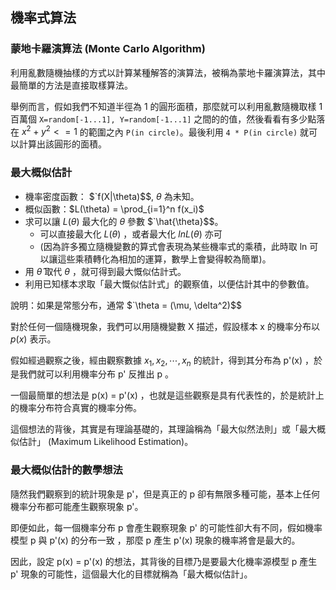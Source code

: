 ## 機率式算法

### 蒙地卡羅演算法 (Monte Carlo Algorithm)

利用亂數隨機抽樣的方式以計算某種解答的演算法，被稱為蒙地卡羅演算法，其中最簡單的方法是直接取樣算法。

舉例而言，假如我們不知道半徑為 1 的圓形面積，那麼就可以利用亂數隨機取樣 1百萬個 `X=random[-1...1], Y=random[-1...1]` 之間的的值，然後看看有多少點落在 $`x^2 + y^2 <=1`$ 的範圍之內 `P(in circle)`。最後利用 `4 * P(in circle)` 就可以計算出該圓形的面積。

### 最大概似估計

* 機率密度函數： $`f(X|\theta)$$, $`\theta`$ 為未知。
* 概似函數：$`L(\theta) = \prod_{i=1}^n f(x_i)`$
* 求可以讓 $`L(\theta)`$ 最大化的 $`\theta`$ 參數 $`\hat{\theta}$$。
	* 可以直接最大化 $`L(\theta)`$ ，或者最大化 $`ln L(\theta)`$ 亦可 
	* (因為許多獨立隨機變數的算式會表現為某些機率式的乘積，此時取 ln 可以讓這些乘積轉化為相加的運算，數學上會變得較為簡單)。
* 用 $`\hat{\theta}`$ 取代 $`\theta`$ ，就可得到最大慨似估計式。
* 利用已知樣本求取「最大慨似估計式」的觀察值，以便估計其中的參數值。

說明：如果是常態分布，通常 $`\theta = (\mu, \delta^2)$$

對於任何一個隨機現象，我們可以用隨機變數 X 描述，假設樣本 x 的機率分布以 $`p(x)`$ 表示。

假如經過觀察之後，經由觀察數據 $`x_1,x_2,\cdots,x_n`$ 的統計，得到其分布為 p'(x) ，於是我們就可以利用機率分布 p' 反推出 p 。

一個最簡單的想法是 p(x) = p'(x) ，也就是這些觀察是具有代表性的，於是統計上的機率分布符合真實的機率分佈。

這個想法的背後，其實是有理論基礎的，其理論稱為「最大似然法則」或「最大概似估計」 (Maximum Likelihood Estimation)。

### 最大概似估計的數學想法

隨然我們觀察到的統計現象是 p'，但是真正的 p 卻有無限多種可能，基本上任何機率分布都可能產生觀察現象 p'。

即便如此，每一個機率分布 p 會產生觀察現象 p' 的可能性卻大有不同，假如機率模型 p 與 p'(x) 的分布一致 ，那麼 p 產生 p'(x) 現象的機率將會是最大的。

因此，設定 p(x) = p'(x) 的想法，其背後的目標乃是要最大化機率源模型 p 產生 p' 現象的可能性，這個最大化的目標就稱為「最大概似估計」。
